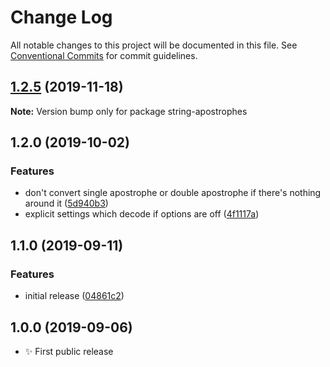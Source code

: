 # Change Log

All notable changes to this project will be documented in this file.
See [Conventional Commits](https://conventionalcommits.org) for commit guidelines.

## [1.2.5](https://gitlab.com/codsen/codsen/compare/string-apostrophes@1.2.4...string-apostrophes@1.2.5) (2019-11-18)

**Note:** Version bump only for package string-apostrophes





## 1.2.0 (2019-10-02)

### Features

- don't convert single apostrophe or double apostrophe if there's nothing around it ([5d940b3](https://gitlab.com/codsen/codsen/commit/5d940b3))
- explicit settings which decode if options are off ([4f1117a](https://gitlab.com/codsen/codsen/commit/4f1117a))

## 1.1.0 (2019-09-11)

### Features

- initial release ([04861c2](https://gitlab.com/codsen/codsen/commit/04861c2))

## 1.0.0 (2019-09-06)

- ✨ First public release
